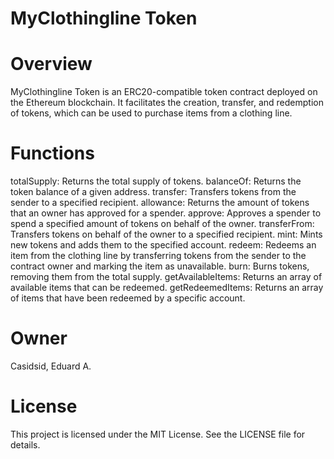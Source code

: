 # MyClothingline Token

# Overview

MyClothingline Token is an ERC20-compatible token contract deployed on the Ethereum blockchain. It facilitates the creation, transfer, and redemption of tokens, which can be used to purchase items from a clothing line.

# Functions

totalSupply: Returns the total supply of tokens.
balanceOf: Returns the token balance of a given address.
transfer: Transfers tokens from the sender to a specified recipient.
allowance: Returns the amount of tokens that an owner has approved for a spender.
approve: Approves a spender to spend a specified amount of tokens on behalf of the owner.
transferFrom: Transfers tokens on behalf of the owner to a specified recipient.
mint: Mints new tokens and adds them to the specified account.
redeem: Redeems an item from the clothing line by transferring tokens from the sender to the contract owner and marking the item as unavailable.
burn: Burns tokens, removing them from the total supply.
getAvailableItems: Returns an array of available items that can be redeemed.
getRedeemedItems: Returns an array of items that have been redeemed by a specific account.

# Owner

Casidsid, Eduard A.

# License

This project is licensed under the MIT License. See the LICENSE file for details.
